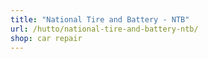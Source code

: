 ```yaml
---
title: "National Tire and Battery - NTB"
url: /hutto/national-tire-and-battery-ntb/
shop: car repair
---
```

